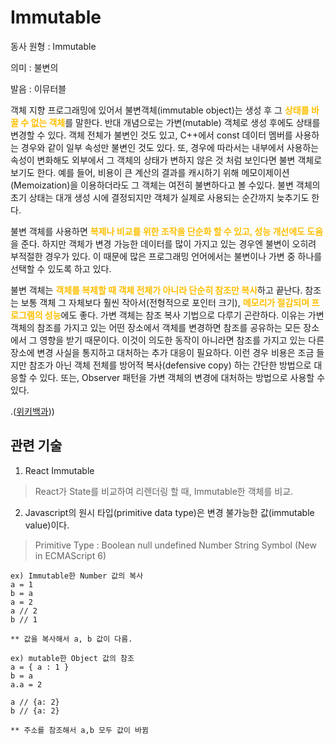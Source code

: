 # Immutable

동사 원형 : Immutable

의미  : 불변의

발음 : 이뮤터블

객체 지향 프로그래밍에 있어서 불변객체(immutable object)는 생성 후 그 <span style="color:#FFBF00; font-weight:bold;">상태를 바꿀 수 없는 객체</span>를 말한다. 반대 개념으로는 가변(mutable) 객체로 생성 후에도 상태를 변경할 수 있다. 객체 전체가 불변인 것도 있고, C++에서 const 데이터 멤버를 사용하는 경우와 같이 일부 속성만 불변인 것도 있다. 또, 경우에 따라서는 내부에서 사용하는 속성이 변화해도 외부에서 그 객체의 상태가 변하지 않은 것 처럼 보인다면 불변 객체로 보기도 한다. 예를 들어, 비용이 큰 계산의 결과를 캐시하기 위해 메모이제이션(Memoization)을 이용하더라도 그 객체는 여전히 불변하다고 볼 수있다. 불변 객체의 초기 상태는 대개 생성 시에 결정되지만 객체가 실제로 사용되는 순간까지 늦추기도 한다.

불변 객체를 사용하면 <span style="color:#FFBF00; font-weight:bold;">복제나 비교를 위한 조작을 단순화 할 수 있고, 성능 개선에도 도움</span>을 준다. 하지만 객체가 변경 가능한 데이터를 많이 가지고 있는 경우엔 불변이 오히려 부적절한 경우가 있다. 이 때문에 많은 프로그래밍 언어에서는 불변이나 가변 중 하나를 선택할 수 있도록 하고 있다.

불변 객체는 <span style="color:#FFBF00; font-weight:bold;">객체를 복제할 때 객체 전체가 아니라 단순히 참조만 복사</span>하고 끝난다. 참조는 보통 객체 그 자체보다 훨씬 작아서(전형적으로 포인터 크기), <span style="color:#FFBF00; font-weight:bold;">메모리가 절감되며 프로그램의 성능</span>에도 좋다. 가변 객체는 참조 복사 기법으로 다루기 곤란하다. 이유는 가변 객체의 참조를 가지고 있는 어떤 장소에서 객체를 변경하면 참조를 공유하는 모든 장소에서 그 영향을 받기 때문이다. 이것이 의도한 동작이 아니라면 참조를 가지고 있는 다른 장소에 변경 사실을 통지하고 대처하는 추가 대응이 필요하다. 이런 경우 비용은 조금 들지만 참조가 아닌 객체 전체를 방어적 복사(defensive copy) 하는 간단한 방법으로 대응할 수 있다. 또는, Observer 패턴을 가변 객체의 변경에 대처하는 방법으로 사용할 수 있다.




.([위키백과](https://ko.wikipedia.org/wiki/%EB%B6%88%EB%B3%80%EA%B0%9D%EC%B2%B4)))

## 관련 기술
1. React Immutable
> React가 State를 비교하여 리렌더링 할 때, Immutable한 객체를 비교.

2. Javascript의 원시 타입(primitive data type)은 변경 불가능한 값(immutable value)이다.
> Primitive Type :
Boolean
null
undefined
Number
String
Symbol (New in ECMAScript 6)

```
ex) Immutable한 Number 값의 복사
a = 1
b = a
a = 2
a // 2
b // 1

** 값을 복사해서 a, b 값이 다름.

ex) mutable한 Object 값의 참조
a = { a : 1 }
b = a
a.a = 2

a // {a: 2}
b // {a: 2}

** 주소를 참조해서 a,b 모두 값이 바뀜
```